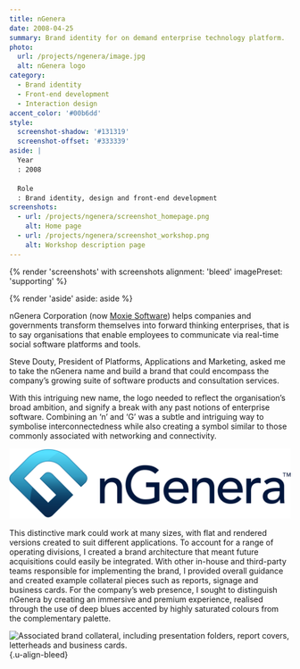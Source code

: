 ```yaml
---
title: nGenera
date: 2008-04-25
summary: Brand identity for on demand enterprise technology platform.
photo:
  url: /projects/ngenera/image.jpg
  alt: nGenera logo
category:
  - Brand identity
  - Front-end development
  - Interaction design
accent_color: '#00b6dd'
style:
  screenshot-shadow: '#131319'
  screenshot-offset: '#333339'
aside: |
  Year
  : 2008

  Role
  : Brand identity, design and front-end development
screenshots:
  - url: /projects/ngenera/screenshot_homepage.png
    alt: Home page
  - url: /projects/ngenera/screenshot_workshop.png
    alt: Workshop description page
---
```

{% render 'screenshots' with screenshots
  alignment: 'bleed'
  imagePreset: 'supporting'
%}

{% render 'aside'
  aside: aside
%}

nGenera Corporation (now [Moxie Software][1]) helps companies and governments transform themselves into forward thinking enterprises, that is to say organisations that enable employees to communicate via real-time social software platforms and tools.

Steve Douty, President of Platforms, Applications and Marketing, asked me to take the nGenera name and build a brand that could encompass the company’s growing suite of software products and consultation services.

With this intriguing new name, the logo needed to reflect the organisation’s broad ambition, and signify a break with any past notions of enterprise software. Combining an ‘n’ and ‘G’ was a subtle and intriguing way to symbolise interconnectedness while also creating a symbol similar to those commonly associated with networking and connectivity.

![The nGenera logo.](logo.svg 'nGenera symbol and wordmark.')

This distinctive mark could work at many sizes, with flat and rendered versions created to suit different applications. To account for a range of operating divisions, I created a brand architecture that meant future acquisitions could easily be integrated. With other in-house and third-party teams responsible for implementing the brand, I provided overall guidance and created example collateral pieces such as reports, signage and business cards. For the company’s web presence, I sought to distinguish nGenera by creating an immersive and premium experience, realised through the use of deep blues accented by highly saturated colours from the complementary palette.

![](collateral.png 'Associated brand collateral, including presentation folders, report covers, letterheads and business cards.')
{.u-align-bleed}

[1]: https://www.gomoxie.com
